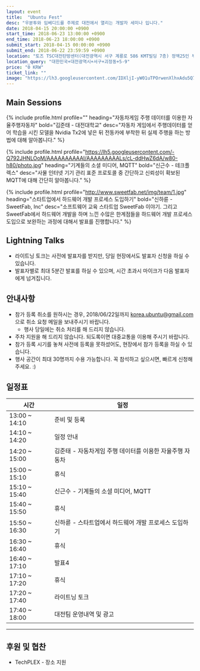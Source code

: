 ```yaml
---
layout: event
title:  "Ubuntu Fest"
desc: "우분투와 임베디드를 주제로 대전에서 열리는 개발자 세미나 입니다."
date: 2018-04-15 20:00:00 +0900
start_time: 2018-06-23 13:00:00 +0900
end_time: 2018-06-23 18:00:00 +0900
submit_start: 2018-04-15 00:00:00 +0900
submit_end: 2018-06-22 23:59:59 +0900
location: "토즈 TSC대전탄방센터(대전광역시 서구 계룡로 586 KMT빌딩 7층) 정액25인 부스"
location_query: "대한민국+대전광역시+서구+괴정동+5-9"
price: "0 KRW"
ticket_link: ""
image: "https://lh3.googleusercontent.com/IDXljI-yW01uTPOrwenXlhxAdu5Q7is9Unk7AmHQmTayGRJk27FSzm6dDKw9kg0Zl4OBoA-IYHyQi7x2pjRqig9U8Bkv3OPHMVV4anBD4AvTqQsmRTazZnLSfSBGPL9C3g1g_X9Y4DONn3ajtti7Icee04lDDa-uBWRILwZkQAMKUTT1Qroen7x_qGBKK5WdOtVLdCeksOVl8qMkXI6U2dSLw_Hxy8FVdmhgpgl_kfMj1N8WM5Be7qLvue2O84VGwzlf4ZMPZxdDZKmMqwT6TnVr_jO76uY4F8eJY1MxB92fH03lqcAEy1cpSu949_56UokshJ6ri8DuJnl69JTE-9Z2c_MlRS-jXiSv5mxvWZaL5o88yhhaF8w46BdSf9OGuAU7wTuDGQm8nL8zHQvNMAfziTxpG5t6rlx8ABBjYcj4YhdhsjIA1l75s-i81vSJ38M-G9qTl6mA56Rhz-toplvwi1KguCs-cw9LF-yrRJCWhoCZbRuLmXpboNyryMhAD205QFRv01u5WUuQKdTu0t0fxNHDEMDPCR_Vuuch9kMdaYDVi6Vo1q6oVdTnz1FGgWyu47Fv9cINMvl5LtxF2R-r9M0URe9ugPnRmlg=w3002-h1688-no"
---
```


## Main Sessions

{% include profile.html profile="" heading="자동차게임 주행 데이터를 이용한 자율주행자동차" bold="김준태 - 대전대학교" desc="자동차 게임에서 주행데이터를 얻어 학습을 시킨 모델을 Nvidia Tx2에 넣은 뒤 전동카에 부착한 뒤 실제 주행을 하는 방법에 대해 알아봅니다." %}

{% include profile.html profile="https://lh5.googleusercontent.com/-Q792JHNLOoM/AAAAAAAAAAI/AAAAAAAAALs/cL-ddHwZ6dA/w80-h80/photo.jpg" heading="기계들의 소셜 미디어, MQTT" bold="신근수 - 테크플렉스" desc="사물 인터넷 기기 관리 표준 프로토콜 중 간단하고 신뢰성이 확보된 MQTT에 대해 간단히 알아봅니다." %}

{% include profile.html profile="http://www.sweetfab.net/img/team/1.jpg" heading="스타트업에서 하드웨어 개발 프로세스 도입하기" bold="신하륜 - SweetFab, Inc" desc="소프트웨어 교육 스타트업 SweetFab 이야기. 그리고 SweetFab에서 하드웨어 개발을 하며 느낀 수많은 한계점들을 하드웨어 개발 프로세스 도입으로 보완하는 과정에 대해서 발표를 진행합니다." %}

## Lightning Talks
- 라이트닝 토크는 사전에 발표자를 받지만, 당일 현장에서도 발표자 신청을 하실 수 있습니다.
- 발표자별로 최대 5분간 발표를 하실 수 있으며, 시간 초과시 마이크가 다음 발표자에게 넘겨집니다.

## 안내사항
- 참가 등록 취소를 원하시는 경우, 2018/06/22일까지 korea.ubuntu@gmail.com 으로 취소 요청 메일을 보내주시기 바랍니다.
  - 행사 당일에는 취소 처리를 해 드리지 않습니다.
- 주차 지원을 해 드리지 않습니다. 되도록이면 대중교통을 이용해 주시기 바랍니다.
- 참가 등록 시기를 놓쳐 사전에 등록을 못하셨어도, 현장에서 참가 등록을 하실 수 있습니다.
- 행사 공간이 최대 30명까지 수용 가능합니다. 꼭 참석하고 싶으시면, 빠르게 신청해 주세요. :)

## 일정표

시간 | 일정
--- | ---
13:00 ~ 14:10 | 준비 및 등록
14:10 ~ 14:20 | 일정 안내
14:20 ~ 15:00 | 김준태 - 자동차게임 주행 데이터를 이용한 자율주행 자동차
15:00 ~ 15:10 | 휴식
15:10 ~ 15:40 | 신근수 - 기계들의 소셜 미디어, MQTT
15:40 ~ 15:50 | 휴식
15:50 ~ 16:30 | 신하륜 - 스타트업에서 하드웨어 개발 프로세스 도입하기
16:30 ~ 16:40 | 휴식
16:40 ~ 17:10 | 발표4
17:10 ~ 17:20 | 휴식
17:20 ~ 17:40 | 라이트닝 토크
17:40 ~ 18:00 | 대전팀 운영내역 및 광고

---

## 후원 및 협찬
- TechPLEX - 장소 지원
